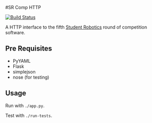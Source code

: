 #SR Comp HTTP

[![Build Status](https://travis-ci.org/PeterJCLaw/srcomp-http.png?branch=master)](https://travis-ci.org/PeterJCLaw/srcomp-http)

A HTTP interface to the fifth [Student Robotics](http://srobo.org) round
of competition software.

## Pre Requisites

* PyYAML
* Flask
* simplejson
* nose (for testing)

## Usage

Run with `./app.py`.

Test with `./run-tests`.
